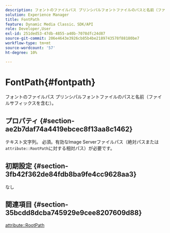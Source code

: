 ```yaml
---
description: フォントのファイルパス プリンシパルフォントファイルのパスと名前（ファイルサフィックスを含む）。
solution: Experience Manager
title: FontPath
feature: Dynamic Media Classic、SDK/API
role: Developer,User
exl-id: 251ded53-47db-4855-a40b-7078dfc24d87
source-git-commit: 206e4643e3926cb85b4be2189743578f88180be7
workflow-type: tm+mt
source-wordcount: '57'
ht-degree: 10%

---
```


# FontPath{#fontpath}

フォントのファイルパス プリンシパルフォントファイルのパスと名前（ファイルサフィックスを含む）。

## プロパティ {#section-ae2b7daf74a4419ebcec8f13aa8c1462}

テキスト文字列。 必須。有効なImage Serverファイルパス（絶対パスまたは`attribute::RootPath`に対する相対パス）が必要です。

## 初期設定 {#section-3fb42f362de84fdb8ba9fe4cc9628aa3}

なし

## 関連項目 {#section-35bcdd8dcba745929e9cee8207609d88}

[attribute::RootPath](/help/aem-is-ir-api/is-api/image-catalog/image-serving-api-ref/c-image-catalog-reference/c-attributes-reference/r-rootpath.md)
